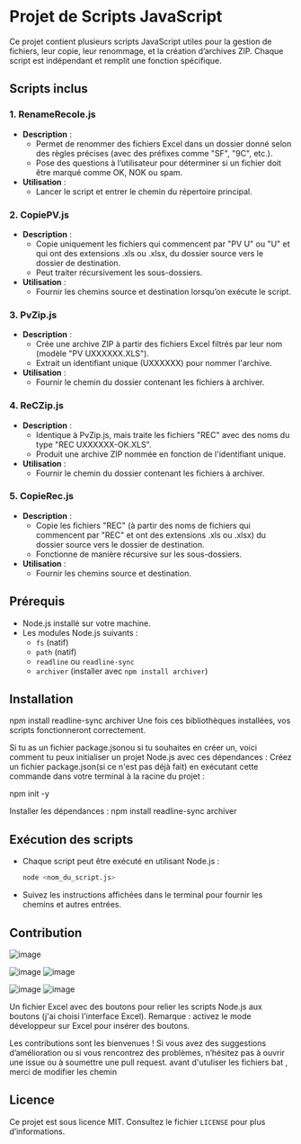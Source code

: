 # Projet de Scripts JavaScript

Ce projet contient plusieurs scripts JavaScript utiles pour la gestion de fichiers, leur copie, leur renommage, et la création d’archives ZIP. Chaque script est indépendant et remplit une fonction spécifique.

## Scripts inclus

### 1. **RenameRecole.js**
- **Description** :
  - Permet de renommer des fichiers Excel dans un dossier donné selon des règles précises (avec des préfixes comme "SF", "9C", etc.).
  - Pose des questions à l’utilisateur pour déterminer si un fichier doit être marqué comme OK, NOK ou spam.
- **Utilisation** :
  - Lancer le script et entrer le chemin du répertoire principal.

### 2. **CopiePV.js**
- **Description** :
  - Copie uniquement les fichiers qui commencent par "PV U" ou "U" et qui ont des extensions .xls ou .xlsx, du dossier source vers le dossier de destination.
  - Peut traiter récursivement les sous-dossiers.
- **Utilisation** :
  - Fournir les chemins source et destination lorsqu’on exécute le script.

### 3. **PvZip.js**
- **Description** :
  - Crée une archive ZIP à partir des fichiers Excel filtrés par leur nom (modèle "PV UXXXXXX.XLS").
  - Extrait un identifiant unique (UXXXXXX) pour nommer l'archive.
- **Utilisation** :
  - Fournir le chemin du dossier contenant les fichiers à archiver.

### 4. **ReCZip.js**
- **Description** :
  - Identique à PvZip.js, mais traite les fichiers "REC" avec des noms du type "REC UXXXXXX-OK.XLS".
  - Produit une archive ZIP nommée en fonction de l'identifiant unique.
- **Utilisation** :
  - Fournir le chemin du dossier contenant les fichiers à archiver.

### 5. **CopieRec.js**
- **Description** :
  - Copie les fichiers "REC" (à partir des noms de fichiers qui commencent par "REC" et ont des extensions .xls ou .xlsx) du dossier source vers le dossier de destination.
  - Fonctionne de manière récursive sur les sous-dossiers.
- **Utilisation** :
  - Fournir les chemins source et destination.

## Prérequis

- Node.js installé sur votre machine.
- Les modules Node.js suivants :
  - `fs` (natif)
  - `path` (natif)
  - `readline` ou `readline-sync`
  - `archiver` (installer avec `npm install archiver`)

## Installation
npm install readline-sync archiver
Une fois ces bibliothèques installées, vos scripts fonctionneront correctement.

Si tu as un fichier package.jsonou si tu souhaites en créer un, voici comment tu peux initialiser un projet Node.js avec ces dépendances :
Créez un fichier package.json(si ce n'est pas déjà fait) en exécutant cette commande dans votre terminal à la racine du projet :

npm init -y

Installer les dépendances :
npm install readline-sync archiver

## Exécution des scripts

- Chaque script peut être exécuté en utilisant Node.js :
  ```bash
  node <nom_du_script.js>
  ```
- Suivez les instructions affichées dans le terminal pour fournir les chemins et autres entrées.

## Contribution

![image](https://github.com/user-attachments/assets/ed1b0672-596e-40cb-9300-cf9d0acee556)

![image](https://github.com/user-attachments/assets/0102c256-8b63-4724-9bd0-d82dd92d728e)
![image](https://github.com/user-attachments/assets/cd6ac3cd-d919-40b3-9ac7-d2b874b37812)

![image](https://github.com/user-attachments/assets/f1b0a66b-1e4f-4437-8ef7-3d0c7fc64ba1)
![image](https://github.com/user-attachments/assets/4e39e5b1-e88c-4f84-9bf7-c8ec53b97888)

Un fichier Excel avec des boutons pour relier les scripts Node.js aux boutons (j'ai choisi l'interface Excel).
Remarque : activez le mode développeur sur Excel pour insérer des boutons.


Les contributions sont les bienvenues ! Si vous avez des suggestions d’amélioration ou si vous rencontrez des problèmes, n’hésitez pas à ouvrir une issue ou à soumettre une pull request.
avant d'utuliser les fichiers bat , merci de modifier les chemin 
## Licence

Ce projet est sous licence MIT. Consultez le fichier `LICENSE` pour plus d’informations.

